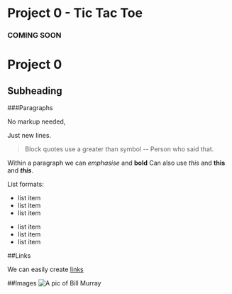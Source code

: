 # Project 0 - Tic Tac Toe

### COMING SOON

Project 0
==========

Subheading
----------


###Paragraphs

No markup needed,

Just new lines.

> Block quotes use a greater than symbol -- Person who said that.

Within a paragraph we can *emphasise* and **bold**
Can also use _this_ and __this__ and ***this***.

List formats:
- list item
- list item
- list item

* list item
* list item
* list item

##Links

We can easily create [links](https://github.com)

##Images
![A pic of Bill Murray](https://fillmurray.com/100/100)
